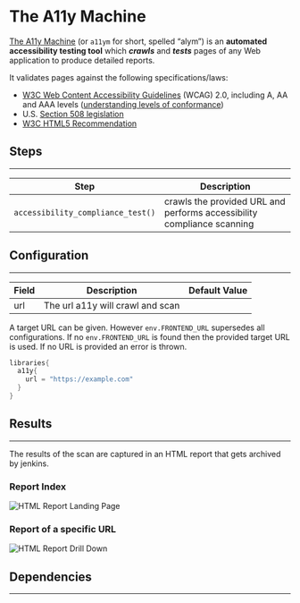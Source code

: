 # The A11y Machine

[The A11y Machine](https://github.com/liip/TheA11yMachine) (or `a11ym` for short, spelled “alym”) is an **automated accessibility testing tool**
which ***crawls*** and ***tests*** pages of any Web application to produce detailed reports. 

It validates pages against the following specifications/laws:

* [W3C Web Content Accessibility Guidelines](http://www.w3.org/TR/WCAG20/) (WCAG) 2.0, including A, AA and AAA levels ([understanding levels of conformance](http://www.w3.org/TR/UNDERSTANDING-WCAG20/conformance.html#uc-levels-head))
* U.S. [Section 508 legislation](http://www.section508.gov/)
* [W3C HTML5 Recommendation](https://www.w3.org/TR/html)

## Steps
---

| Step | Description |
| ----------- | ----------- |
| ``accessibility_compliance_test()`` | crawls the provided URL and performs accessibility compliance scanning |

## Configuration
---

| Field | Description | Default Value |
| ----------- | ----------- | ----------- |
| url | The url a11y will crawl and scan | |

A target URL can be given. However `env.FRONTEND_URL` supersedes all configurations. If no `env.FRONTEND_URL` is found then the provided target URL is used. If no URL is provided an error is thrown.

```groovy
libraries{
  a11y{
    url = "https://example.com"
  }
}
```

## Results
---

The results of the scan are captured in an HTML report that gets archived by jenkins.

### Report Index

![HTML Report Landing Page](../../assets/images/a11y/index.png)
### Report of a specific URL

![HTML Report Drill Down](../../assets/images/a11y/report.png)
## Dependencies
---
